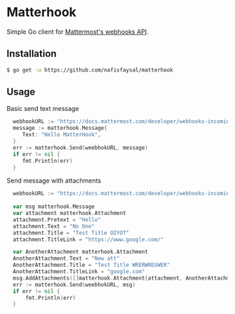 # Matterhook

Simple Go client for [Mattermost's webhooks API](https://www.mattermost.org/webhooks/).

## Installation
```sh
$ go get -u https://github.com/nafisfaysal/matterhook
```

## Usage

Basic send text message

```go
  webhookURL := "https://docs.mattermost.com/developer/webhooks-incoming.html"
  message := matterhook.Message{
     Text: "Hello MatterHook",
  }
  err := matterhook.Send(weebhokURL, message)
  if err != nil {
     fmt.Println(err)
  }

```

Send message with attachments
```go
  webhookURL := "https://docs.mattermost.com/developer/webhooks-incoming.html"
  
  var msg matterhook.Message
  var attachment matterhook.Attachment
  attachment.Pretext = "Hello"
  attachment.Text = "No One"
  attachment.Title = "Test Title OIYOT"
  attachment.TitleLink = "https://www.google.com/"

  var AnotherAttachment matterhook.Attachment
  AnotherAttachment.Text = "New att"
  AnotherAttachment.Title = "Test Title WRERWREGWER"
  AnotherAttachment.TitleLink = "google.com"
  msg.AddAttachments([]matterhook.Attachment{attachment, AnotherAttachment})
  err := matterhook.Send(weebhokURL, msg)
  if err != nil {
      fmt.Println(err)
  }

```
